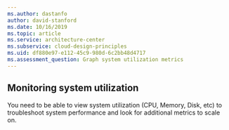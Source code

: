 ```yaml
---
ms.author: dastanfo
author: david-stanford
ms.date: 10/16/2019
ms.topic: article
ms.service: architecture-center
ms.subservice: cloud-design-principles
ms.uid: df880e97-e112-45c9-980d-6c2bb48d4717
ms.assessment_question: Graph system utilization metrics
---
```

## Monitoring system utilization

You need to be able to view system utilization (CPU, Memory, Disk, etc) to troubleshoot system performance and look for additional metrics to scale on.
